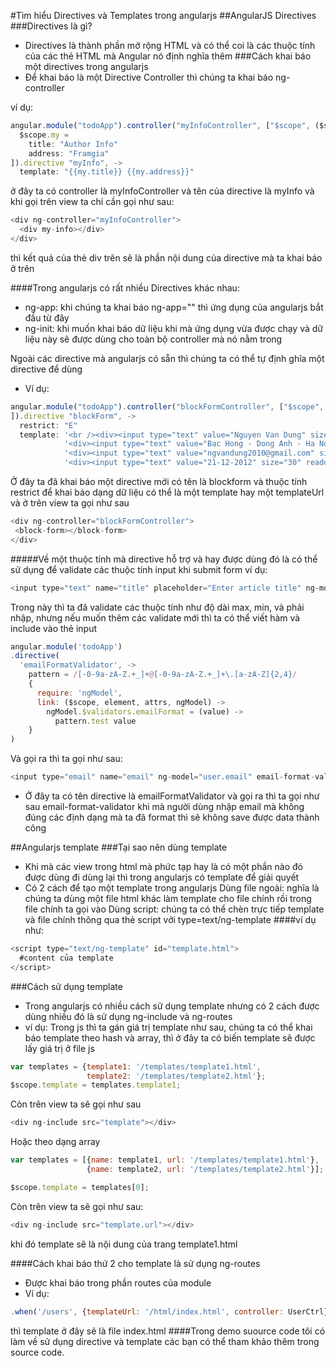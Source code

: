 #Tìm hiểu Directives và Templates trong angularjs
##AngularJS Directives
###Directives là gì?
+ Directives là thành phần mở rộng HTML và có thể coi là các thuộc tính của các thẻ HTML mà Angular nó định nghĩa thêm
###Cách khai báo một directives trong angularjs
+ Để khai báo là một Directive Controller thì chúng ta khai báo ng-controller


ví dụ:

```javascript
angular.module("todoApp").controller("myInfoController", ["$scope", ($scope) ->
  $scope.my =
    title: "Author Info"
    address: "Framgia"
]).directive "myInfo", ->
  template: "{{my.title}} {{my.address}}"
```


ở đây ta có controller là myInfoController và tên của directive là myInfo và khi gọi trên view ta chỉ cần gọi như sau:

```javascript
<div ng-controller="myInfoController">
  <div my-info></div>
</div>
```

thì kết quả của thẻ div trên sẽ là phần nội dung của directive mà ta khai báo ở trên


####Trong angularjs có rất nhiều Directives khác nhau:
+ ng-app: khi chúng ta khai báo ng-app="" thì ứng dụng của angularjs bắt đầu từ đây
+ ng-init: khi muốn khai báo dữ liệu khi mà ứng dụng vừa được chạy và dữ liệu này sẽ được dùng cho toàn bộ controller mà nó nằm trong


Ngoài các directive mà angularjs có sẵn thì chúng ta có thể tự định ghĩa một directive để dùng
+ Ví dụ:
```javascript
angular.module("todoApp").controller("blockFormController", ["$scope", ($scope) ->
]).directive "blockForm", ->
  restrict: "E"
  template: '<br /><div><input type="text" value="Nguyen Van Dung" size="30" readonly /></div>' +
            '<div><input type="text" value="Bac Hong - Dong Anh - Ha Noi" size="30" readonly /></div>' +
            '<div><input type="text" value="ngvandung2010@gmail.com" size="30" readonly /></div>' +
            '<div><input type="text" value="21-12-2012" size="30" readonly /></div>'
```


Ở đây ta đã khai báo một directive mới có tên là blockform và thuộc tính restrict để khai báo dạng dữ liệu có thể là một template hay một templateUrl và ở trên view ta gọi như sau

```javascript
<div ng-controller="blockFormController">
 <block-form></block-form>
</div>
```

#####Về một thuộc tính mà directive hỗ trợ và hay được dùng đó là có thể sử dụng để validate các thuộc tính input khi submit form
ví dụ:
```javascript
<input type="text" name="title" placeholder="Enter article title" ng-model="article.title" class="input-xlarge search-query"  ng-minlength=3 ng-maxlength=20 ensure-unique="title" required /><br />
```

Trong này thì ta đã validate các thuộc tính như độ dài max, min, và phải nhập, nhưng nếu muốn thêm các validate mới thì ta có thể viết hàm và include vào thẻ input

```javascript
angular.module('todoApp')
.directive(
  'emailFormatValidator', ->
    pattern = /[-0-9a-zA-Z.+_]+@[-0-9a-zA-Z.+_]+\.[a-zA-Z]{2,4}/
    {
      require: 'ngModel',
      link: ($scope, element, attrs, ngModel) ->
        ngModel.$validators.emailFormat = (value) ->
          pattern.test value
    }
)
```


Và gọi ra thì ta gọi như sau:

```javascript
<input type="email" name="email" ng-model="user.email" email-format-validator required />
```
+ Ở đây ta có tên directive là emailFormatValidator và gọi ra thì ta gọi như sau email-format-validator khi mà người dùng nhập email mà không đúng các định dạng mà ta đã format thì sẽ không save được data thành công


##Angularjs template
###Tại sao nên dùng template
+ Khi mà các view trong html mà phức tạp hay là có một phần nào đó được dùng đi dùng lại thì trong angularjs có template để giải quyết
+ Có 2 cách để tạo một template trong angularjs
    Dùng file ngoài: nghĩa là chúng ta dùng một file html khác làm template cho file chính rồi trong file chính ta gọi vào
    Dùng script: chúng ta có thể chèn trực tiếp template và file chính thông qua thẻ script với type=text/ng-template
####ví dụ như:
```javascript
<script type="text/ng-template" id="template.html">
  #content của template
</script>
```

###Cách sử dụng template
+ Trong angularjs có nhiều cách sử dụng template nhưng có 2 cách được dùng nhiều đó là sử dụng ng-include và ng-routes
+ ví dụ:
Trong js thì ta gán giá trị template như sau, chúng ta có thể khai báo template theo hash và array, thì ở đây ta có biến template sẽ được lấy giá trị ở file js


```javascript
var templates = {template1: '/templates/template1.html',
                 template2: '/templates/template2.html'};
$scope.template = templates.template1;
```


Còn trên view ta sẽ gọi như sau
```javascript
<div ng-include src="template"></div>
```

Hoặc theo dạng array
```javascript
var templates = [{name: template1, url: '/templates/template1.html'},
                 {name: template2, url: '/templates/template2.html'}];

$scope.template = templates[0];
```


Còn trên view ta sẽ gọi như sau:
```javascript
<div ng-include src="template.url"></div>
```
khi đó template sẽ là nội dung của trang template1.html


####Cách khai báo thứ 2 cho template là sử dụng ng-routes
+ Được khai báo trong phần routes của module
+ Ví dụ:
```javascript
.when('/users', {templateUrl: '/html/index.html', controller: UserCtrl})
```


thì template ở đây sẽ là file index.html
####Trong demo suource code tôi có làm về sử dụng directive và template các bạn có thể tham khảo thêm trong source code.
